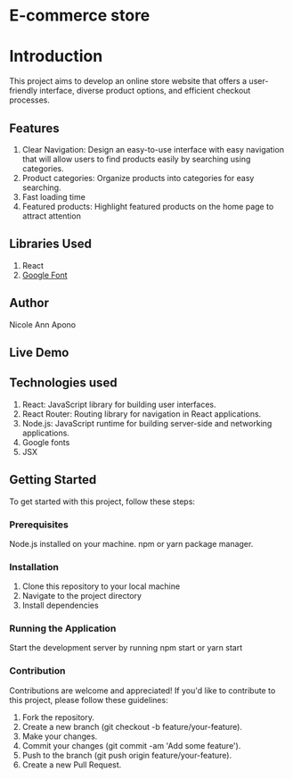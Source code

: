 # E-commerce store

# Introduction
This project aims to develop an online store website that offers a user-friendly interface, diverse product options, and efficient checkout processes.

##  Features
1. Clear Navigation: Design an easy-to-use interface with easy navigation that will allow users to find products easily by searching using categories.
2. Product categories: Organize products into categories for easy searching.
3. Fast loading time
4. Featured products: Highlight featured products on the home page to attract attention

## Libraries Used
1. React
2. [Google Font]('https://fonts.googleapis.com/css2?family=Roboto+Serif:ital,opsz,wght@0,8..144,100..900;1,8..144,100..900&family=Roboto:ital,wght@0,100;0,300;0,400;0,500;0,700;0,900;1,100;1,300;1,400;1,500;1,700;1,900&display=swap')

## Author
Nicole Ann Apono

## Live Demo

## Technologies used
1. React: JavaScript library for building user interfaces.
2. React Router: Routing library for navigation in React applications.
3. Node.js: JavaScript runtime for building server-side and networking applications.
4. Google fonts
5. JSX

## Getting Started
To get started with this project, follow these steps:

### Prerequisites
Node.js installed on your machine.
npm or yarn package manager.

### Installation
1. Clone this repository to your local machine
2. Navigate to the project directory
3. Install dependencies

### Running the Application
Start the development server by running npm start or yarn start

### Contribution
Contributions are welcome and appreciated! If you'd like to contribute to this project, please follow these guidelines:

1. Fork the repository.
2. Create a new branch (git checkout -b feature/your-feature).
3. Make your changes.
4. Commit your changes (git commit -am 'Add some feature').
5. Push to the branch (git push origin feature/your-feature).
6. Create a new Pull Request.




